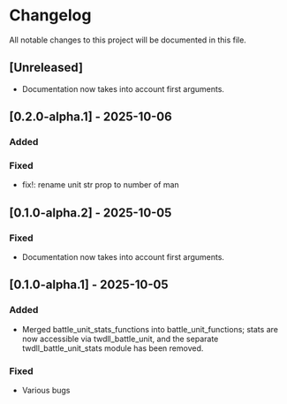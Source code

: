 # Changelog

All notable changes to this project will be documented in this file.

## [Unreleased]

- Documentation now takes into account first arguments.

## [0.2.0-alpha.1] - 2025-10-06

### Added

### Fixed
- fix!: rename unit str prop to number of man

## [0.1.0-alpha.2] - 2025-10-05

### Fixed
- Documentation now takes into account first arguments.


## [0.1.0-alpha.1] - 2025-10-05

### Added
- Merged battle_unit_stats_functions into battle_unit_functions; stats are now accessible via twdll_battle_unit, and the separate twdll_battle_unit_stats module has been removed.

### Fixed
- Various bugs
